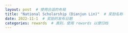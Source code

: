 ```yaml
---
layout: post  # 使用合适的布局
title: "National Scholarship (Dianjun Lin)"  # 奖励名称
date: 2022-11-1  # 奖励的发布日期
categories: rewards  # 类别，使用 rewards 以便归档
---
```



